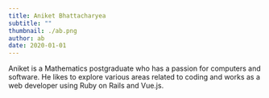 ```yaml
---
title: Aniket Bhattacharyea
subtitle: ""
thumbnail: ./ab.png
author: ab
date: 2020-01-01
---
```


Aniket is a Mathematics postgraduate who has a passion for computers and software. He likes to explore various areas related to coding and works as a web developer using Ruby on Rails and Vue.js.
